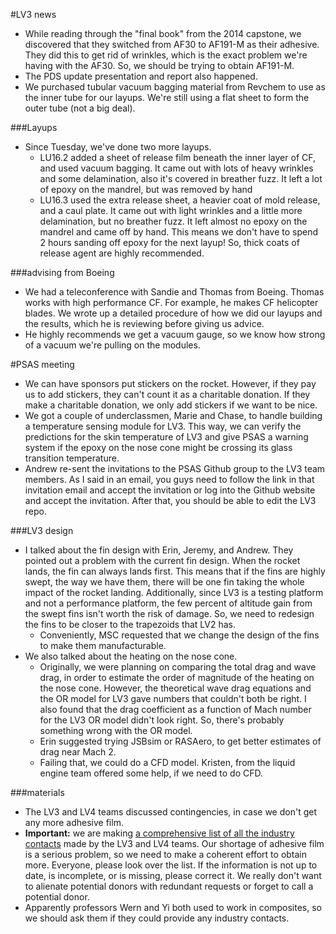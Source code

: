 #LV3 news
* While reading through the "final book" from the 2014 capstone, we discovered that they switched from AF30 to AF191-M as their adhesive. They did this to get rid of wrinkles, which is the exact problem we're having with the AF30. So, we should be trying to obtain AF191-M. 
* The PDS update presentation and report also happened. 
* We purchased tubular vacuum bagging material from Revchem to use as the inner tube for our layups. We're still using a flat sheet to form the outer tube (not a big deal). 

###Layups
* Since Tuesday, we've done two more layups.
    * LU16.2 added a sheet of release film beneath the inner layer of CF, and used vacuum bagging. It came out with lots of heavy wrinkles and some delamination, also it's covered in breather fuzz. It left a lot of epoxy on the mandrel, but was removed by hand
    * LU16.3 used the extra release sheet, a heavier coat of mold release, and a caul plate. It came out with light wrinkles and a little more delamination, but no breather fuzz. It left almost no epoxy on the mandrel and came off by hand. This means we don't have to spend 2 hours sanding off epoxy for the next layup! So, thick coats of release agent are highly recommended. 
    
###advising from Boeing
* We had a teleconference with Sandie and Thomas from Boeing. Thomas works with high performance CF. For example, he makes CF helicopter blades. We wrote up a detailed procedure of how we did our layups and the results, which he is reviewing before giving us advice. 
* He highly recommends we get a vacuum gauge, so we know how strong of a vacuum we're pulling on the modules. 

#PSAS meeting
* We can have sponsors put stickers on the rocket. However, if they pay us to add stickers, they can't count it as a charitable donation. If they make a charitable donation, we only add stickers if we want to be nice.
* We got a couple of underclassmen, Marie and Chase, to handle building a temperature sensing module for LV3. This way, we can verify the predictions for the skin temperature of LV3 and give PSAS a warning system if the epoxy on the nose cone might be crossing its glass transition temperature. 
* Andrew re-sent the invitations to the PSAS Github group to the LV3 team members. As I said in an email, you guys need to follow the link in that invitation email and accept the invitation or log into the Github website and accept the invitation. After that, you should be able to edit the LV3 repo. 

###LV3 design
* I talked about the fin design with Erin, Jeremy, and Andrew. They pointed out a problem with the current fin design. When the rocket lands, the fin can always lands first. This means that if the fins are highly swept, the way we have them, there will be one fin taking the whole impact of the rocket landing. Additionally, since LV3 is a testing platform and not a performance platform, the few percent of altitude gain from the swept fins isn't worth the risk of damage. So, we need to redesign the fins to be closer to the trapezoids that LV2 has. 
    * Conveniently, MSC requested that we change the design of the fins to make them manufacturable.
* We also talked about the heating on the nose cone. 
    * Originally, we were planning on comparing the total drag and wave drag, in order to estimate the order of magnitude of the heating on the nose cone. However, the theoretical wave drag equations and the OR model for LV3 gave numbers that couldn't both be right. I also found that the drag coefficient as a function of Mach number for the LV3 OR model didn't look right. So, there's probably something wrong with the OR model.
    * Erin suggested trying JSBsim or RASAero, to get better estimates of drag near Mach 2. 
    * Failing that, we could do a CFD model. Kristen, from the liquid engine team offered some help, if we need to do CFD. 
    
###materials
* The LV3 and LV4 teams discussed contingencies, in case we don't get any more adhesive film. 
* **Important:** we are making [a comprehensive list of all the industry contacts](https://docs.google.com/a/pdx.edu/spreadsheets/d/1d2qun40fs4k9UVbh9HlHR21YOfi4GItysJQO7nBfzew/edit?usp=sharing) made by the LV3 and LV4 teams. Our shortage of adhesive film is a serious problem, so we need to make a coherent effort to obtain more. Everyone, please look over the list. If the information is not up to date, is incomplete, or is missing, please correct it. We really don't want to alienate potential donors with redundant requests or forget to call a potential donor.
* Apparently professors Wern and Yi both used to work in composites, so we should ask them if they could provide any industry contacts. 
